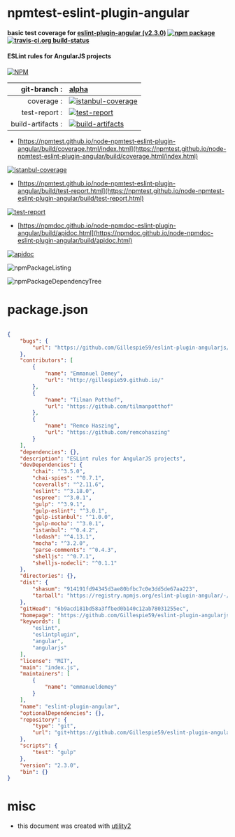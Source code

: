 # npmtest-eslint-plugin-angular

#### basic test coverage for  [eslint-plugin-angular (v2.3.0)](https://github.com/Gillespie59/eslint-plugin-angularjs)  [![npm package](https://img.shields.io/npm/v/npmtest-eslint-plugin-angular.svg?style=flat-square)](https://www.npmjs.org/package/npmtest-eslint-plugin-angular) [![travis-ci.org build-status](https://api.travis-ci.org/npmtest/node-npmtest-eslint-plugin-angular.svg)](https://travis-ci.org/npmtest/node-npmtest-eslint-plugin-angular)

#### ESLint rules for AngularJS projects

[![NPM](https://nodei.co/npm/eslint-plugin-angular.png?downloads=true&downloadRank=true&stars=true)](https://www.npmjs.com/package/eslint-plugin-angular)

| git-branch : | [alpha](https://github.com/npmtest/node-npmtest-eslint-plugin-angular/tree/alpha)|
|--:|:--|
| coverage : | [![istanbul-coverage](https://npmtest.github.io/node-npmtest-eslint-plugin-angular/build/coverage.badge.svg)](https://npmtest.github.io/node-npmtest-eslint-plugin-angular/build/coverage.html/index.html)|
| test-report : | [![test-report](https://npmtest.github.io/node-npmtest-eslint-plugin-angular/build/test-report.badge.svg)](https://npmtest.github.io/node-npmtest-eslint-plugin-angular/build/test-report.html)|
| build-artifacts : | [![build-artifacts](https://npmtest.github.io/node-npmtest-eslint-plugin-angular/glyphicons_144_folder_open.png)](https://github.com/npmtest/node-npmtest-eslint-plugin-angular/tree/gh-pages/build)|

- [https://npmtest.github.io/node-npmtest-eslint-plugin-angular/build/coverage.html/index.html](https://npmtest.github.io/node-npmtest-eslint-plugin-angular/build/coverage.html/index.html)

[![istanbul-coverage](https://npmtest.github.io/node-npmtest-eslint-plugin-angular/build/screenCapture.buildCi.browser.%252Ftmp%252Fbuild%252Fcoverage.lib.html.png)](https://npmtest.github.io/node-npmtest-eslint-plugin-angular/build/coverage.html/index.html)

- [https://npmtest.github.io/node-npmtest-eslint-plugin-angular/build/test-report.html](https://npmtest.github.io/node-npmtest-eslint-plugin-angular/build/test-report.html)

[![test-report](https://npmtest.github.io/node-npmtest-eslint-plugin-angular/build/screenCapture.buildCi.browser.%252Ftmp%252Fbuild%252Ftest-report.html.png)](https://npmtest.github.io/node-npmtest-eslint-plugin-angular/build/test-report.html)

- [https://npmdoc.github.io/node-npmdoc-eslint-plugin-angular/build/apidoc.html](https://npmdoc.github.io/node-npmdoc-eslint-plugin-angular/build/apidoc.html)

[![apidoc](https://npmdoc.github.io/node-npmdoc-eslint-plugin-angular/build/screenCapture.buildCi.browser.%252Ftmp%252Fbuild%252Fapidoc.html.png)](https://npmdoc.github.io/node-npmdoc-eslint-plugin-angular/build/apidoc.html)

![npmPackageListing](https://npmtest.github.io/node-npmtest-eslint-plugin-angular/build/screenCapture.npmPackageListing.svg)

![npmPackageDependencyTree](https://npmtest.github.io/node-npmtest-eslint-plugin-angular/build/screenCapture.npmPackageDependencyTree.svg)



# package.json

```json

{
    "bugs": {
        "url": "https://github.com/Gillespie59/eslint-plugin-angularjs/issues"
    },
    "contributors": [
        {
            "name": "Emmanuel Demey",
            "url": "http://gillespie59.github.io/"
        },
        {
            "name": "Tilman Potthof",
            "url": "https://github.com/tilmanpotthof"
        },
        {
            "name": "Remco Haszing",
            "url": "https://github.com/remcohaszing"
        }
    ],
    "dependencies": {},
    "description": "ESLint rules for AngularJS projects",
    "devDependencies": {
        "chai": "^3.5.0",
        "chai-spies": "^0.7.1",
        "coveralls": "^2.11.6",
        "eslint": "^3.18.0",
        "espree": "^3.0.1",
        "gulp": "^3.9.1",
        "gulp-eslint": "^3.0.1",
        "gulp-istanbul": "^1.0.0",
        "gulp-mocha": "^3.0.1",
        "istanbul": "^0.4.2",
        "lodash": "^4.13.1",
        "mocha": "^3.2.0",
        "parse-comments": "^0.4.3",
        "shelljs": "^0.7.1",
        "shelljs-nodecli": "^0.1.1"
    },
    "directories": {},
    "dist": {
        "shasum": "914191fd94345d3ae80bfbc7c0e3dd5de67aa223",
        "tarball": "https://registry.npmjs.org/eslint-plugin-angular/-/eslint-plugin-angular-2.3.0.tgz"
    },
    "gitHead": "6b9acd181bd58a3ffbed0b140c12ab78031255ec",
    "homepage": "https://github.com/Gillespie59/eslint-plugin-angularjs",
    "keywords": [
        "eslint",
        "eslintplugin",
        "angular",
        "angularjs"
    ],
    "license": "MIT",
    "main": "index.js",
    "maintainers": [
        {
            "name": "emmanueldemey"
        }
    ],
    "name": "eslint-plugin-angular",
    "optionalDependencies": {},
    "repository": {
        "type": "git",
        "url": "git+https://github.com/Gillespie59/eslint-plugin-angularjs.git"
    },
    "scripts": {
        "test": "gulp"
    },
    "version": "2.3.0",
    "bin": {}
}
```



# misc
- this document was created with [utility2](https://github.com/kaizhu256/node-utility2)
